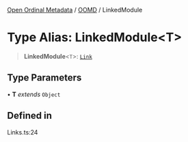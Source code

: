 [Open Ordinal Metadata](../../README.md) / [OOMD](../README.md) / LinkedModule

# Type Alias: LinkedModule\<T\>

> **LinkedModule**\<`T`\>: [`Link`](Link.md)

## Type Parameters

• **T** *extends* `Object`

## Defined in

Links.ts:24
